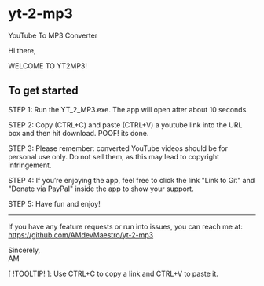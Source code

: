 # yt-2-mp3
YouTube To MP3 Converter

Hi there,

WELCOME TO YT2MP3!

To get started
---
STEP 1:
Run the YT_2_MP3.exe. The app will open after about 10 seconds.

STEP 2:
Copy (CTRL+C) and paste (CTRL+V) a youtube link into the URL box and then hit download. POOF! its done.

STEP 3:
Please remember: converted YouTube videos should be for personal use only. 
Do not sell them, as this may lead to copyright infringement.

STEP 4:
If you’re enjoying the app, feel free to click the link
"Link to Git" and "Donate via PayPal" inside the app to show your support.

STEP 5:
Have fun and enjoy!

---

If you have any feature requests or run into issues, you can reach me at:
https://github.com/AMdevMaestro/yt-2-mp3

Sincerely,  
AM 

[ !TOOLTIP! ]: Use CTRL+C to copy a link and CTRL+V to paste it.
